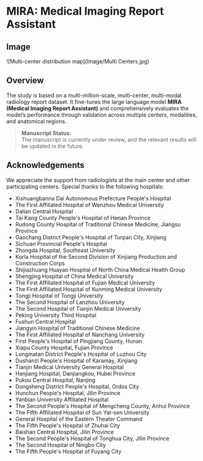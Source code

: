 # MIRA: Medical Imaging Report Assistant

## Image
![Multi-center distribution map](Image/Multi Centers.jpg)


## Overview
The study is based on a multi-million-scale, multi-center, multi-modal radiology report dataset. It fine-tunes the large language model **MIRA (Medical Imaging Report Assistant)** and comprehensively evaluates the model’s performance through validation across multiple centers, modalities, and anatomical regions.

> **Manuscript Status:**  
> The manuscript is currently under review, and the relevant results will be updated in the future.

## Acknowledgements
We appreciate the support from radiologists at the main center and other participating centers. Special thanks to the following hospitals:

- Xishuangbanna Dai Autonomous Prefecture People's Hospital
- The First Affiliated Hospital of Wenzhou Medical University
- Dalian Central Hospital
- Tai Kang County People's Hospital of Henan Province
- Rudong County Hospital of Traditional Chinese Medicine, Jiangsu Province
- Gaochang District People's Hospital of Turpan City, Xinjiang
- Sichuan Provincial People's Hospital
- Zhongda Hospital, Southeast University
- Korla Hospital of the Second Division of Xinjiang Production and Construction Corps
- Shijiazhuang Huayao Hospital of North China Medical Health Group
- Shengjing Hospital of China Medical University
- The First Affiliated Hospital of Fujian Medical University
- The First Affiliated Hospital of Kunming Medical University
- Tongji Hospital of Tongji University
- The Second Hospital of Lanzhou University
- The Second Hospital of Tianjin Medical University
- Peking University Third Hospital
- Fushun Central Hospital
- Jiangyin Hospital of Traditional Chinese Medicine
- The First Affiliated Hospital of Nanchang University
- First People's Hospital of Pingjiang County, Hunan
- Xiapu County Hospital, Fujian Province
- Longmatan District People's Hospital of Luzhou City
- Dushanzi People's Hospital of Karamay, Xinjiang
- Tianjin Medical University General Hospital
- Hanjiang Hospital, Danjiangkou, Hubei Province
- Pukou Central Hospital, Nanjing
- Dongsheng District People's Hospital, Ordos City
- Hunchun People's Hospital, Jilin Province
- Yanbian University Affiliated Hospital
- The Second People's Hospital of Mengcheng County, Anhui Province
- The Fifth Affiliated Hospital of Sun Yat-sen University
- General Hospital of the Eastern Theater Command
- The Fifth People's Hospital of Zhuhai City
- Baishan Central Hospital, Jilin Province
- The Second People's Hospital of Tonghua City, Jilin Province
- The Second Hospital of Ningbo City
- The Fifth People's Hospital of Fuyang City

